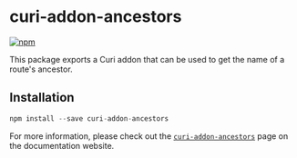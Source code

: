 # curi-addon-ancestors

[![npm][badge]][npm-link]

[badge]: https://img.shields.io/npm/v/curi-addon-ancestors.svg
[npm-link]: https://npmjs.com/package/curi-addon-ancestors

This package exports a Curi addon that can be used to get the name of a route's ancestor.

## Installation

```js
npm install --save curi-addon-ancestors
```

For more information, please check out the [`curi-addon-ancestors`](https://curi.js.org/curi/packages/curi-addon-ancestors) page on the documentation website.
